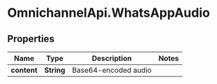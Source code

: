 # OmnichannelApi.WhatsAppAudio

## Properties
Name | Type | Description | Notes
------------ | ------------- | ------------- | -------------
**content** | **String** | Base64-encoded audio | 


